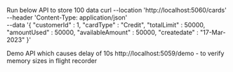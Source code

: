 Run below API to store 100 data 
curl --location 'http://localhost:5060/cards' \
--header 'Content-Type: application/json' \
--data '{
    "customerId" : 1,
    "cardType" : "Credit",
    "totalLimit" : 50000,
    "amountUsed" : 50000,
    "availableAmount" : 50000,
    "createdate" : "17-Mar-2023"
}'


Demo API which causes delay of 10s 
http://localhost:5059/demo - to verify memory sizes in flight recorder
